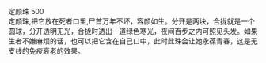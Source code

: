 <title>定颜珠</title>
<meta name="GENERATOR" content="WinCHM">
<meta http-equiv="Content-Type" content="text/html; charset=gb2312">
<br>定颜珠 500
<br>定颜珠,把它放在死者口里,尸首万年不坏，容颜如生。分开是两块，合拢就是一个圆球，分开透明无光，合拢时透出一道绿色寒光，夜间百步之内可照见头发。如果生者不嫌麻烦的话，也可以把它含在自己口中，此时此珠会让她永葆青春，这是无支线的免疫衰老的效果。
<br>